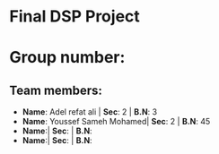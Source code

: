 # Final DSP Project
# Group number: 
## Team members:
- **Name**: Adel refat ali | **Sec**: 2 | **B.N**: 3 
- **Name**: Youssef Sameh Mohamed| **Sec**: 2 | **B.N**: 45
- **Name**:| **Sec**: | **B.N**:
- **Name**:| **Sec**: | **B.N**: